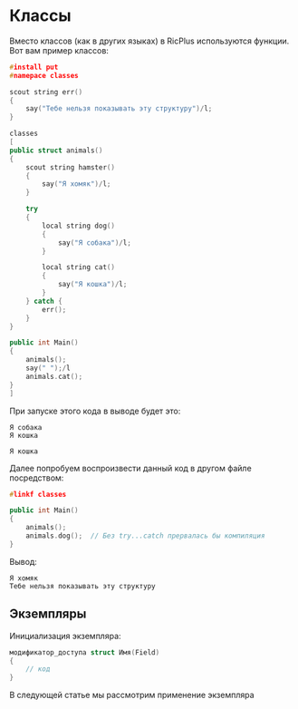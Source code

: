 # Классы

Вместо классов (как в других языках) в RicPlus используются функции. Вот вам пример классов:
```C++
#install put
#namepace classes

scout string err()
{
    say("Тебе нельзя показывать эту структуру")/l;
}

classes
[
public struct animals()
{
    scout string hamster()
    {
        say("Я хомяк")/l;
    }

    try
    {
        local string dog()
        {
            say("Я собака")/l;
        }

        local string cat()
        {
            say("Я кошка")/l;
        }
    } catch {
        err();
    }
}

public int Main()
{
    animals();
    say(" ");/l
    animals.cat();
}
]
```

При запуске этого кода в выводе будет это:
```
Я собака
Я кошка

Я кошка
```

Далее попробуем воспроизвести данный код в другом файле посредством:
```C++
#linkf classes

public int Main()
{
    animals();
    animals.dog();  // Без try...catch прервалась бы компиляция
}
```

Вывод:
```
Я хомяк
Тебе нельзя показывать эту структуру
```

## Экземпляры

Инициализация экземпляра:
```C++
модификатор_доступа struct Имя(Field)
{
    // код
}
```

В следующей статье мы рассмотрим применение экземпляра
